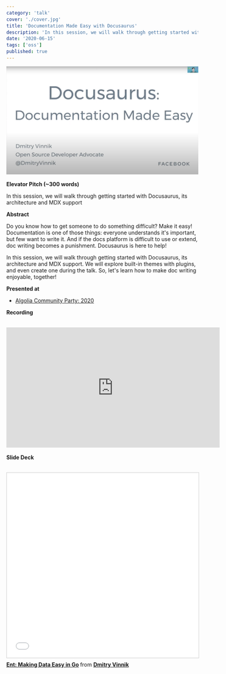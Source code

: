 ```yaml
---
category: 'talk'
cover: './cover.jpg'
title: 'Documentation Made Easy with Docusaurus'
description: 'In this session, we will walk through getting started with Docusaurus, its architecture and MDX support.'
date: '2020-06-15'
tags: ['oss']
published: true
---
```

![cover](./cover.jpg)

**Elevator Pitch (~300 words)**

In this session, we will walk through getting started with Docusaurus, its architecture and MDX support

**Abstract**
 
Do you know how to get someone to do something difficult? Make it easy! Documentation is one of those things: everyone understands it's important, but few want to write it. And if the docs platform is difficult to use or extend, doc writing becomes a punishment. Docusaurus is here to help!

In this session, we will walk through getting started with Docusaurus, its architecture and MDX support. We will explore built-in themes with plugins, and even create one during the talk. So, let's learn how to make doc writing enjoyable, together!


**Presented at**
<br>

- [Algolia Community Party: 2020]()

**Recording**

<br>

<iframe width="560" height="315" src="https://www.youtube.com/embed/Hl_4Le_0LOc" title="YouTube video player" frameborder="0" allow="accelerometer; autoplay; clipboard-write; encrypted-media; gyroscope; picture-in-picture" allowfullscreen></iframe>

<br>

**Slide Deck**

<br>

<iframe src="//www.slideshare.net/slideshow/embed_code/key/hXGFmDRDYaEy0P" width="595" height="485" frameborder="0" marginwidth="0" marginheight="0" scrolling="no" style="border:1px solid #CCC; border-width:1px; margin-bottom:5px; max-width: 100%;" allowfullscreen> </iframe> <div style="margin-bottom:5px"> <strong> <a href="//www.slideshare.net/DmitryVinnik1/ent-making-data-easy-in-go" title="Ent: Making Data Easy in Go" target="_blank">Ent: Making Data Easy in Go</a> </strong> from <strong><a href="//www.slideshare.net/DmitryVinnik1" target="_blank">Dmitry Vinnik</a></strong> </div>